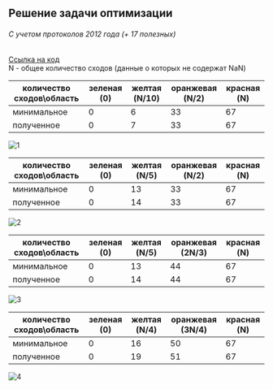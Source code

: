 ## Решение задачи оптимизации
###### С учетом протоколов 2012 года (+ 17 полезных)
[Ссылка на код](https://github.com/marysom/python/blob/master/RZD/rzd_opt_risk.py)  
N  - общее количество сходов (данные о которых не содержат NaN)
  
|количество сходов\область     |зеленая (0)|желтая (N/10)|оранжевая (N/2) |красная (N)|
|------------------------------|-----------|-------------|----------------|-----------|
|минимальное                   |     0     |      6      |      33        |   67      |  
|полученное                    |     0     |      7      |      33        |   67      |  

![1](https://github.com/marysom/python/blob/master/RZD/1.png)  
  
  
|количество сходов\область     |зеленая (0)|желтая (N/5) |оранжевая (N/2) |красная (N)|
|------------------------------|-----------|-------------|----------------|-----------|
|минимальное                   |     0     |     13      |      33        |   67      |  
|полученное                    |     0     |     14      |      33        |   67      |   

![2](https://github.com/marysom/python/blob/master/RZD/2.png)  


|количество сходов\область     |зеленая (0)|желтая (N/5) |оранжевая (2N/3)|красная (N)|
|------------------------------|-----------|-------------|----------------|-----------|
|минимальное                   |     0     |     13      |      44        |   67      |  
|полученное                    |     0     |     14      |      44        |   67      | 

![3](https://github.com/marysom/python/blob/master/RZD/3.png)  


|количество сходов\область     |зеленая (0)|желтая (N/4) |оранжевая (3N/4)|красная (N)|
|------------------------------|-----------|-------------|----------------|-----------|
|минимальное                   |     0     |     16      |      50        |   67      |  
|полученное                    |     0     |     19      |      51        |   67      | 

![4](https://github.com/marysom/python/blob/master/RZD/4.png)
